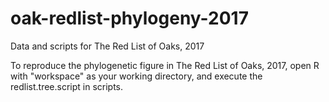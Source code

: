 # oak-redlist-phylogeny-2017
Data and scripts for The Red List of Oaks, 2017

To reproduce the phylogenetic figure in The Red List of Oaks, 2017, open R with "workspace" as your working directory, and execute the redlist.tree.script in scripts.
